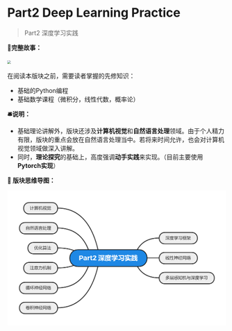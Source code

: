 # Part2 Deep Learning Practice

> Part2 深度学习实践

**:information_desk_person:完整故事：**

<img src="https://s2.loli.net/2022/01/08/sRwiWOnJukBQvVP.png" style="zoom:50%;" />

在阅读本版块之前，需要读者掌握的先修知识：

* 基础的Python编程
* 基础数学课程（微积分，线性代数，概率论）

**:bellhop_bell:说明：**

* 基础理论讲解外，版块还涉及**计算机视觉**和**自然语言处理**领域。由于个人精力有限，版块的重点会放在自然语言处理当中。若将来时间允许，也会对计算机视觉领域做深入讲解。
* 同时，**理论探究**的基础上，高度强调**动手实践**来实现。（目前主要使用**Pytorch实现**）

**:thought_balloon: 版块思维导图：**

![](../RoadMap_2.png)

